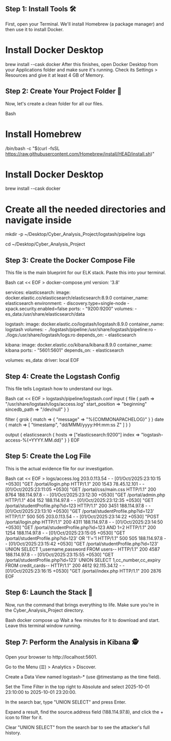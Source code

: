 ## Step 1: Install Tools 🛠️

First, open your Terminal. We'll install Homebrew (a package manager) and then use it to install Docker.

# Install Docker Desktop
brew install --cask docker
After this finishes, open Docker Desktop from your Applications folder and make sure it's running. Check its Settings > Resources and give it at least 4 GB of Memory.

## Step 2: Create Your Project Folder 📁

Now, let's create a clean folder for all our files.

Bash

# Install Homebrew
/bin/bash -c "$(curl -fsSL https://raw.githubusercontent.com/Homebrew/install/HEAD/install.sh)"

# Install Docker Desktop
brew install --cask docker

# Create all the needed directories and navigate inside
mkdir -p ~/Desktop/Cyber_Analysis_Project/logstash/pipeline logs

cd ~/Desktop/Cyber_Analysis_Project
## Step 3: Create the Docker Compose File

This file is the main blueprint for our ELK stack. Paste this into your terminal.

Bash
cat << EOF > docker-compose.yml
version: '3.8'

services:
  elasticsearch:
    image: docker.elastic.co/elasticsearch/elasticsearch:8.9.0
    container_name: elasticsearch
    environment:
      - discovery.type=single-node
      - xpack.security.enabled=false
    ports:
      - "9200:9200"
    volumes:
      - es_data:/usr/share/elasticsearch/data

  logstash:
    image: docker.elastic.co/logstash/logstash:8.9.0
    container_name: logstash
    volumes:
      - ./logstash/pipeline:/usr/share/logstash/pipeline:ro
      - ./logs:/usr/share/logstash/logs:ro
    depends_on:
      - elasticsearch

  kibana:
    image: docker.elastic.co/kibana/kibana:8.9.0
    container_name: kibana
    ports:
      - "5601:5601"
    depends_on:
      - elasticsearch

volumes:
  es_data:
    driver: local
EOF
## Step 4: Create the Logstash Config

This file tells Logstash how to understand our logs.

Bash
cat << EOF > logstash/pipeline/logstash.conf
input {
  file {
    path => "/usr/share/logstash/logs/access.log"
    start_position => "beginning"
    sincedb_path => "/dev/null"
  }
}

filter {
  grok {
    match => { "message" => "%{COMMONAPACHELOG}" }
  }
  date {
    match => [ "timestamp", "dd/MMM/yyyy:HH:mm:ss Z" ]
  }
}

output {
  elasticsearch {
    hosts => ["elasticsearch:9200"]
    index => "logstash-access-%{+YYYY.MM.dd}"
  }
}
EOF
## Step 5: Create the Log File

This is the actual evidence file for our investigation.

Bash
cat << EOF > logs/access.log
203.0.113.54 - - [01/Oct/2025:23:10:15 +0530] "GET /portal/login.php HTTP/1.1" 200 1543
78.45.12.101 - - [01/Oct/2025:23:11:05 +0530] "GET /portal/css/main.css HTTP/1.1" 200 8764
188.114.97.8 - - [01/Oct/2025:23:12:30 +0530] "GET /portal/admin.php HTTP/1.1" 404 152
188.114.97.8 - - [01/Oct/2025:23:12:35 +0530] "GET /portal/studentProfile.php?id=123 HTTP/1.1" 200 3451
188.114.97.8 - - [01/Oct/2025:23:13:10 +0530] "GET /portal/studentProfile.php?id=123' HTTP/1.1" 500 505
203.0.113.54 - - [01/Oct/2025:23:14:22 +0530] "POST /portal/login.php HTTP/1.1" 200 4311
188.114.97.8 - - [01/Oct/2025:23:14:50 +0530] "GET /portal/studentProfile.php?id=123 AND 1=2 HTTP/1.1" 200 1254
188.114.97.8 - - [01/Oct/2025:23:15:05 +0530] "GET /portal/studentProfile.php?id=123' OR '1'='1 HTTP/1.1" 500 505
188.114.97.8 - - [01/Oct/2025:23:15:42 +0530] "GET /portal/studentProfile.php?id=123' UNION SELECT 1,username,password FROM users-- HTTP/1.1" 200 4587
188.114.97.8 - - [01/Oct/2025:23:15:55 +0530] "GET /portal/studentProfile.php?id=123' UNION SELECT 1,cc_number,cc_expiry FROM credit_cards-- HTTP/1.1" 200 4612
92.115.34.12 - - [01/Oct/2025:23:16:15 +0530] "GET /portal/index.php HTTP/1.1" 200 2876
EOF
## Step 6: Launch the Stack 🚀

Now, run the command that brings everything to life. Make sure you're in the Cyber_Analysis_Project directory.

Bash
docker compose up
Wait a few minutes for it to download and start. Leave this terminal window running.

## Step 7: Perform the Analysis in Kibana 🕵️

Open your browser to http://localhost:5601.

Go to the Menu (☰) > Analytics > Discover.

Create a Data View named logstash-* (use @timestamp as the time field).

Set the Time Filter in the top right to Absolute and select 2025-10-01 23:10:00 to 2025-10-01 23:20:00.

In the search bar, type "UNION SELECT" and press Enter.

Expand a result, find the source.address field (188.114.97.8), and click the + icon to filter for it.

Clear "UNION SELECT" from the search bar to see the attacker's full history.
